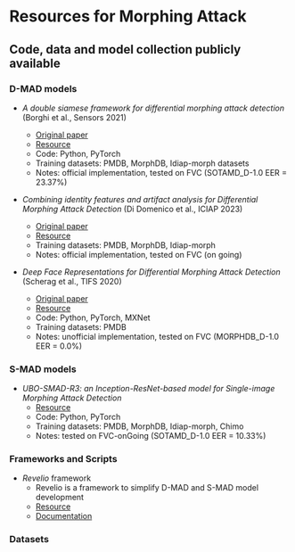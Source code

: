# Resources for Morphing Attack
## Code, data and model collection publicly available

### D-MAD models
- *A double siamese framework for differential morphing attack detection* (Borghi et al., Sensors 2021)
  - [Original paper](https://www.mdpi.com/1424-8220/21/10/3466)
  - [Resource](https://github.com/ndido98/siamese)
  - Code: Python, PyTorch
  - Training datasets: PMDB, MorphDB, Idiap-morph datasets 
  - Notes: official implementation, tested on FVC (SOTAMD_D-1.0 EER = 23.37%)
 
- *Combining identity features and artifact analysis for Differential Morphing Attack Detection* (Di Domenico et al., ICIAP 2023)
  - [Original paper](https://github.com/gdubrg/morphing-attack-resources/blob/main/ICIAP_2023.pdf)
  - [Resource](https://github.com/ndido98/iciap-2023)
  - Training datasets: PMDB, MorphDB, Idiap-morph
  - Notes: official implementation, tested on FVC (on going)
    
- *Deep Face Representations for Differential Morphing Attack Detection* (Scherag et al., TIFS 2020)
  - [Original paper](https://ieeexplore.ieee.org/stamp/stamp.jsp?arnumber=9093905)
  - [Resource](https://github.com/gdubrg/MAD-Tools)
  - Code: Python, PyTorch, MXNet
  - Training datasets: PMDB
  - Notes: unofficial implementation, tested on FVC (MORPHDB_D-1.0 EER = 0.0%)

### S-MAD models
- *UBO-SMAD-R3: an Inception-ResNet-based model for Single-image Morphing Attack Detection*
  - [Resource](https://github.com/ndido98/ubo-smad-r3)
  - Code: Python, PyTorch
  - Training datasets: PMDB, MorphDB, Idiap-morph, Chimo
  - Notes: tested on FVC-onGoing (SOTAMD_D-1.0 EER = 10.33%) 

### Frameworks and Scripts
- *Revelio* framework
  - Revelio is a framework to simplify D-MAD and S-MAD model development
  - [Resource](https://github.com/ndido98/revelio)
  - [Documentation](https://ndido98.github.io/revelio/)

### Datasets


